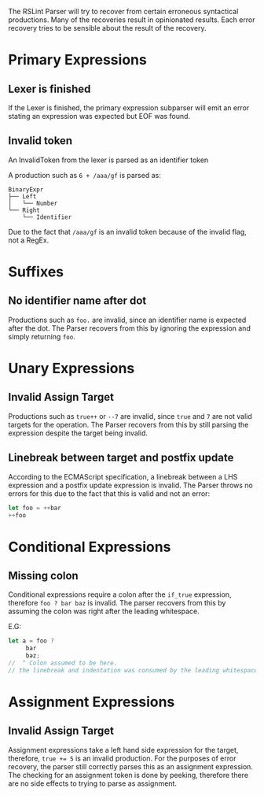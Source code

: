 The RSLint Parser will try to recover from certain erroneous syntactical productions. Many of the recoveries result in opinionated results.
Each error recovery tries to be sensible about the result of the recovery.

# Primary Expressions

## Lexer is finished

If the Lexer is finished, the primary expression subparser will emit an error stating an expression was expected but EOF was found.

## Invalid token

An InvalidToken from the lexer is parsed as an identifier token

A production such as `6 + /aaa/gf` is parsed as:

```
BinaryExpr
├── Left
│   └── Number
└── Right
    └── Identifier
```

Due to the fact that `/aaa/gf` is an invalid token because of the invalid flag, not a RegEx.

# Suffixes

## No identifier name after dot

Productions such as `foo.` are invalid, since an identifier name is expected after the dot.
The Parser recovers from this by ignoring the expression and simply returning `foo`.

# Unary Expressions

## Invalid Assign Target

Productions such as `true++` or `--7` are invalid, since `true` and `7` are not valid targets for the operation.
The Parser recovers from this by still parsing the expression despite the target being invalid.

## Linebreak between target and postfix update

According to the ECMAScript specification, a linebreak between a LHS expression and a postfix update expression is invalid.
The Parser throws no errors for this due to the fact that this is valid and not an error:

```js
let foo = ++bar
++foo
```

# Conditional Expressions

## Missing colon

Conditional expressions require a colon after the `if_true` expression, therefore `foo ? bar baz` is invalid.
The parser recovers from this by assuming the colon was right after the leading whitespace.

E.G:

```js
let a = foo ?
     bar 
     baz;
//  ^ Colon assumed to be here.
// the linebreak and indentation was consumed by the leading whitespace
```

# Assignment Expressions

## Invalid Assign Target

Assignment expressions take a left hand side expression for the target, therefore, `true += 5` is an invalid production.
For the purposes of error recovery, the parser still correctly parses this as an assignment expression.
The checking for an assignment token is done by peeking, therefore there are no side effects to trying to parse as assignment.

